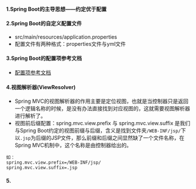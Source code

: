 #### 1.Spring Boot的主导思想——约定优于配置

#### 2.Spring Boot的自定义配置文件
* src/main/resources/application.properties
* 配置文件有两种格式：properties文件与yml文件

#### 3.Spring Boot的配置项参考文档
* <a href="https://docs.spring.io/spring-boot/docs/1.5.21.RELEASE/reference/htmlsingle/#common-application-properties" target="_blank">配置项参考文档</a>

#### 4.视图解析器(ViewResolver)
* Spring MVC的视图解析器的作用主要是定位视图，也就是当控制器只是返回一个逻辑名称的时候，是没有办法直接找到对应视图的，这就需要视图解析器进行解析了。
* 视图前后缀配置：spring.mvc.view.prefix 与 spring.mvc.view.suffix 是我们与Spring Boot约定的视图前缀与后缀，含义是找到文件夹`/WEB-INF/jsp/`下
以`.jsp`为后缀的JSP文件，那么前缀和后缀之间显然缺了一个文件名称，在Spring MVC机制中，这个名称是由控制器给出的。
```
如：
spring.mvc.view.prefix=/WEB-INF/jsp/
spring.mvc.view.suffix=.jsp
```

#### 5.
